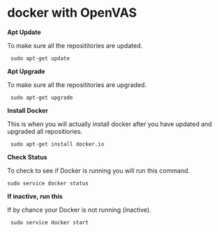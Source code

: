 # docker with OpenVAS

**Apt Update**
<p>To make sure all the reposititories are updated.</p>
<pre><code> sudo apt-get update</code></pre>

**Apt Upgrade**
<p>To make sure all the reposititories are upgraded.</p>
<pre><code> sudo apt-get upgrade</code></pre>

**Install Docker**
<p>This is when you will actually install docker after you have updated and upgraded all repositiories.</p>
<pre><code> sudo apt-get install docker.io</code></pre>

**Check Status**
<p>To check to see if Docker is running you will run this command.</p>
<pre><code>sudo service docker status</code></pre>

**If inactive, run this**
<p>If by chance your Docker is not running (inactive).</p>
<pre><code> sudo service docker start</code></pre>

